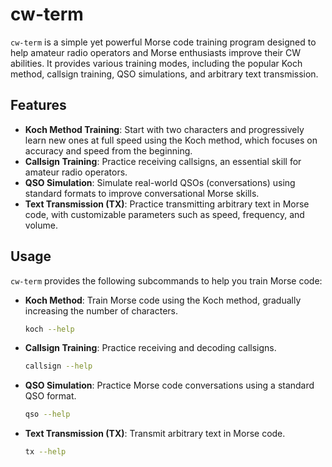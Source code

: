# cw-term

`cw-term` is a simple yet powerful Morse code training program designed to help amateur radio operators and Morse enthusiasts improve their CW  abilities. It provides various training modes, including the popular Koch method, callsign training, QSO simulations, and arbitrary text transmission.

## Features

- **Koch Method Training**: Start with two characters and progressively learn new ones at full speed using the Koch method, which focuses on accuracy and speed from the beginning.
- **Callsign Training**: Practice receiving callsigns, an essential skill for amateur radio operators.
- **QSO Simulation**: Simulate real-world QSOs (conversations) using standard formats to improve conversational Morse skills.
- **Text Transmission (TX)**: Practice transmitting arbitrary text in Morse code, with customizable parameters such as speed, frequency, and volume.

## Usage

`cw-term` provides the following subcommands to help you train Morse code:

- **Koch Method**: Train Morse code using the Koch method, gradually increasing the number of characters.
    ```bash
    koch --help
    ```

- **Callsign Training**: Practice receiving and decoding callsigns.
    ```bash
    callsign --help
    ```

- **QSO Simulation**: Practice Morse code conversations using a standard QSO format.
    ```bash
    qso --help
    ```

- **Text Transmission (TX)**: Transmit arbitrary text in Morse code.
    ```bash
    tx --help
    ```

